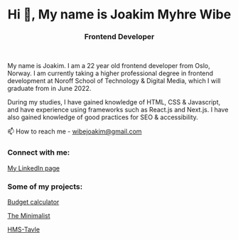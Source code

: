 <h1 align="center">Hi 👋, My name is Joakim Myhre Wibe</h1>
<h3 align="center">Frontend Developer</h3>

<br>

My name is Joakim. I am a 22 year old frontend developer from Oslo, Norway. I am currently taking a higher professional degree in frontend development at Noroff School of Technology & Digital Media, which I will graduate from in June 2022.

During my studies, I have gained knowledge of HTML, CSS & Javascript, and have experience using frameworks such as React.js and Next.js. I have also gained knowledge of good practices for SEO & accessibility.

📫 How to reach me - wibejoakim@gmail.com

<h3 align="left">Connect with me:</h3>

[My LinkedIn page](https://www.linkedin.com/in/joakim-myhre-wibe-a732ba237)

<h3 align="left">Some of my projects:</h3>

[Budget calculator](https://my-budget-calculator.netlify.app)

[The Minimalist](https://the-minimalist.netlify.app)

[HMS-Tavle](https://hmstavle.vercel.app)
